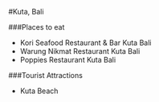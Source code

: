 #Kuta, Bali

###Places to eat

- Kori Seafood Restaurant & Bar Kuta Bali
- Warung Nikmat Restaurant Kuta Bali
- Poppies Restaurant Kuta Bali

###Tourist Attractions

- Kuta Beach
